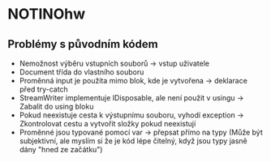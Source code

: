 # NOTINOhw
## Problémy s původním kódem
- Nemožnost výběru vstupních souborů -> vstup uživatele
- Document třída do vlastního souboru
- Proměnná input je použita mimo blok, kde je vytvořena -> deklarace před try-catch
- StreamWriter implementuje IDisposable, ale není použit v usingu -> Zabalit do using bloku
- Pokud neexistuje cesta k výstupnímu souboru, vyhodí exception -> Zkontrolovat cestu a vytvořit složky pokud neexistují
- Proměnné jsou typované pomocí var -> přepsat přímo na typy (Může být subjektivní, ale myslím si že je kód lépe čitelný, když jsou typy jasně dány "hned ze začátku")
